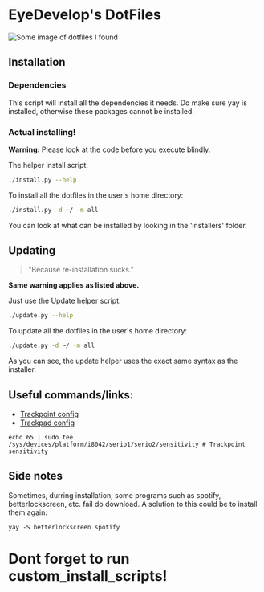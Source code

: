 # EyeDevelop's DotFiles
![Some image of dotfiles I found](img/dotfiles.png)

## Installation
### Dependencies
This script will install all the dependencies it needs.
Do make sure yay is installed, otherwise these packages
cannot be installed.

### Actual installing!
**Warning:** Please look at the code before you execute blindly.

The helper install script:
```bash
./install.py --help
```

To install all the dotfiles in the user's home directory:
```bash
./install.py -d ~/ -m all
```

You can look at what can be installed by looking in the 'installers' folder.

## Updating
> "Because re-installation sucks."

**Same warning applies as listed above.**

Just use the Update helper script.
```bash
./update.py --help
```

To update all the dotfiles in the user's home directory:
```bash
./update.py -d ~/ -m all
```

As you can see, the update helper uses the exact same syntax as the installer.

## Useful commands/links:
- [Trackpoint config](https://askubuntu.com/questions/37824/what-is-the-best-way-to-configure-a-thinkpads-trackpoint)
- [Trackpad config](https://cravencode.com/post/essentials/enable-tap-to-click-in-i3wm/)
```
echo 65 | sudo tee /sys/devices/platform/i8042/serio1/serio2/sensitivity # Trackpoint sensitivity
```

## Side notes
Sometimes, durring installation, some programs such as spotify, betterlockscreen, etc. fail do download.
A solution to this could be to install them again:

`yay -S betterlockscreen spotify`

# Dont forget to run custom_install_scripts!
